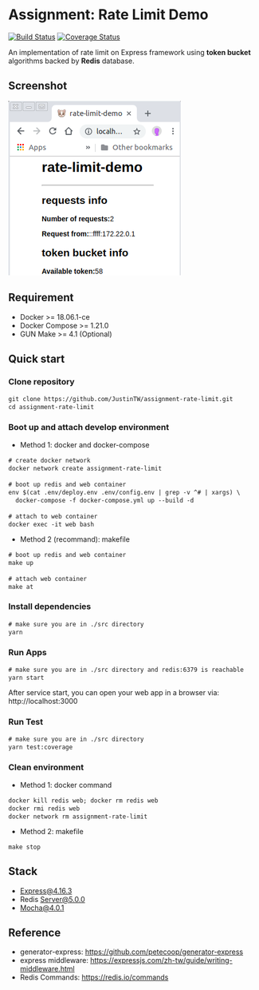 # Assignment: Rate Limit Demo

[![Build Status](https://travis-ci.org/JustinTW/assignment-rate-limit.svg?branch=master)](https://travis-ci.org/JustinTW/assignment-rate-limit)
[![Coverage Status](https://coveralls.io/repos/JustinTW/assignment-rate-limit/badge.svg?branch=master)](https://coveralls.io/r/JustinTW/assignment-rate-limit?branch=master)

An implementation of rate limit on Express framework using **token bucket** algorithms backed by **Redis** database.

## Screenshot

![Screenshot](/docs/screenshot.png?raw=true 'Rate Limit Demo Screenshot')

## Requirement

- Docker >= 18.06.1-ce
- Docker Compose >= 1.21.0
- GUN Make >= 4.1 (Optional)

## Quick start

### Clone repository

```
git clone https://github.com/JustinTW/assignment-rate-limit.git
cd assignment-rate-limit
```

### Boot up and attach develop environment

- Method 1: docker and docker-compose

```
# create docker network
docker network create assignment-rate-limit

# boot up redis and web container
env $(cat .env/deploy.env .env/config.env | grep -v ^# | xargs) \
  docker-compose -f docker-compose.yml up --build -d

# attach to web container
docker exec -it web bash
```

- Method 2 (recommand): makefile

```
# boot up redis and web container
make up

# attach web container
make at
```

### Install dependencies

```
# make sure you are in ./src directory
yarn
```

### Run Apps

```
# make sure you are in ./src directory and redis:6379 is reachable
yarn start
```

After service start, you can open your web app in a browser via: http://localhost:3000

### Run Test

```
# make sure you are in ./src directory
yarn test:coverage
```

### Clean environment

- Method 1: docker command

```
docker kill redis web; docker rm redis web
docker rmi redis web
docker network rm assignment-rate-limit
```

- Method 2: makefile

```
make stop
```

## Stack

- Express@4.16.3
- Redis Server@5.0.0
- Mocha@4.0.1

## Reference

- generator-express: https://github.com/petecoop/generator-express
- express middleware: https://expressjs.com/zh-tw/guide/writing-middleware.html
- Redis Commands: https://redis.io/commands
